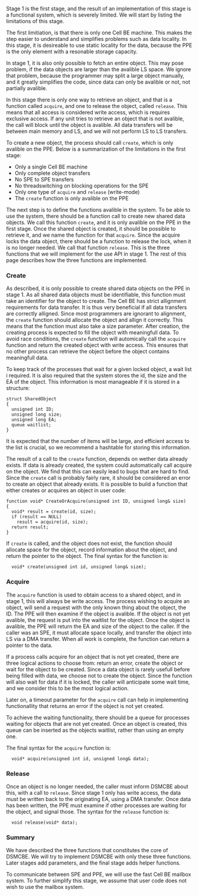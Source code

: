 Stage 1 is the first stage, and the result of an implementation of this stage is a functional system, which is severely limited. We will start by listing the limitations of this stage.

The first limitiation, is that there is only one Cell BE machine. This makes the step easier to understand and simplifies problems such as data locality. In this stage, it is desireable to use static locality for the data, because the PPE is the only element with a resonable storage capacity.

In stage 1, it is also only possible to fetch an entire object. This may pose problem, if the data objects are larger than the avalible LS space. We ignore that problem, because the programmer may split a large object manually, and it greatly simplifies the code, since data can only be avalible or not, not partially avalible.

In this stage there is only one way to retrieve an object, and that is a function called `acquire`, and one to release the object, called `release`. This means that all access is considered write access, which is requires exclusive access. If any unit tries to retrieve an object that is not avalible, the call will block until the object is avalible. All data transfers will be between main memory and LS, and we will not perform LS to LS transfers.

To create a new object, the process should call `create`, which is only avalible on the PPE. Below is a summarization of the limitations in the first stage:
  * Only a single Cell BE machine
  * Only complete object transfers
  * No SPE to SPE transfers
  * No threadswitching on blocking operations for the SPE
  * Only one type of `acquire` and `release` (write-mode)
  * The `create` function is only avalible on the PPE

The next step is to define the functions avalible in the system. To be able to use the system, there should be a function call to create new shared data objects. We call this function `create`, and it is only avalible on the PPE in the first stage. Once the shared object is created, it should be possible to retrieve it, and we name the function for that `acquire`. Since the acquire locks the data object, there should be a function to release the lock, when it is no longer needed. We call that function `release`. This is the three functions that we will implement for the use API in stage 1. The rest of this page describes how the three functions are implemented.

### Create ###
As described, it is only possible to create shared data objects on the PPE in stage 1. As all shared data objects must be identifiable, this function must take an identifier for the object to create. The Cell BE has strict allignment requirements for data transfer. It is thus very beneficial if all data transfers are correctly alligned. Since most programmers are ignorant to alignment, the `create` function should allocate the object and allign it correctly. This means that the function must also take a size parameter. After creation, the creating process is expected to fill the object with meaningfull data. To avoid race conditions, the `create` function will automically call the `acquire` function and return the created object with write access. This ensures that no other process can retrieve the object before the object contains meaningfull data.

To keep track of the processes that wait for a given locked object, a wait list i required. It is also required that the system stores the id, the size and the EA of the object. This information is most manageable if it is stored in a structure:
```
struct SharedObject
{
  unsigned int ID;
  unsigned long size;
  unsigned long EA;
  queue waitlist;
}
```
It is expected that the number of items will be large, and efficient access to the list is crucial, so we recommend a hashtable for storing this information.

The result of a call to the `create` function, depends on wether data already exists. If data is already created, the system could automatically call acquire on the object. We find that this can easily lead to bugs that are hard to find. Since the `create` call is probably fairly rare, it should be considered an error to create an object that already exists. It is possible to build a function that either creates or acquires an object in user code:
```
function void* CreateOrAcquire(unsigned int ID, unsigned long& size)
{
  void* result = create(id, size);
  if (result == NULL)
    result = acquire(id, size);
  return result;
}
```

If `create` is called, and the object does not exist, the function should allocate space for the object, record information about the object, and return the pointer to the object.
The final syntax for the function is:
```
  void* create(unsigned int id, unsigned long& size);
```

### Acquire ###
The `acquire` function is used to obtain access to a shared object, and in stage 1, this will always be write access. The process wishing to acquire an object, will send a request with the only known thing about the object, the ID. The PPE will then examine if the object is avalible. If the object is not yet avalible, the request is put into the waitlist for the object. Once the object is avalible, the PPE will return the EA and size of the object to the caller. If the caller was an SPE, it must allocate space locally, and transfer the object into LS via a DMA transfer. When all work is complete, the function can return a pointer to the data.

If a process calls acquire for an object that is not yet created, there are three logical actions to choose from: return an error, create the object or wait for the object to be created. Since a data object is rarely usefull before being filled with data, we choose not to create the object. Since the function will also wait for data if it is locked, the caller will anticipate some wait time, and we consider this to be the most logical action.

Later on, a timeout parameter for the `acquire` call can help in implementing functionallity that returns an error if the object is not yet created.

To achieve the waiting functionality, there should be a queue for processes waiting for objects that are not yet created. Once an object is created, this queue can be inserted as the objects waitlist, rather than using an empty one.

The final syntax for the `acquire` function is:
```
  void* acquire(unsigned int id, unsigned long& data);
```

### Release ###
Once an object is no longer needed, the caller must inform DSMCBE about this, with a call to `release`. Since stage 1 only has write access, the data must be written back to the originating EA, using a DMA transfer. Once data has been written, the PPE must examine if other processes are waiting for the object, and signal those. The syntax for the `release` function is:
```
  void release(void* data);
```
### Summary ###
We have described the three functions that constitutes the core of DSMCBE. We will try to implement DSMCBE with only these three functions. Later stages add parameters, and the final stage adds helper functions.

To communicate between SPE and PPE, we will use the fast Cell BE mailbox system. To further simplify this stage, we assume that user code does not wish to use the mailbox system.